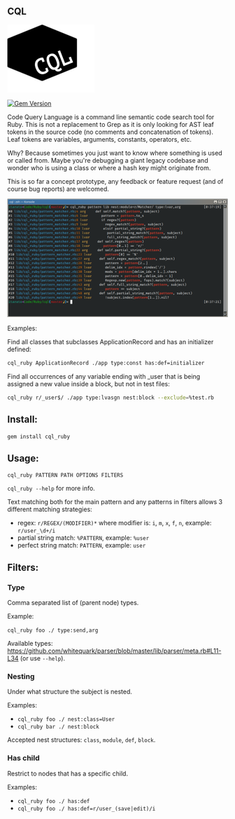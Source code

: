 CQL
---

![Logo](assets/cql_logo_small.png)

[![Gem Version](https://badge.fury.io/rb/cql_ruby.svg)](https://badge.fury.io/rb/cql_ruby)

Code Query Language is a command line semantic code search tool for Ruby. This is not a replacement to Grep as it is only looking for AST leaf tokens in the source code (no comments and concatenation of tokens). Leaf tokens are variables, arguments, constants, operators, etc.

Why? Because sometimes you just want to know where something is used or called from. Maybe you're debugging a giant legacy codebase and wonder who is using a class or where a hash key might originate from.

This is so far a concept prototype, any feedback or feature request (and of course bug reports) are welcomed.

![Screenshot](assets/screenshot.png)

Examples:

Find all classes that subclasses ApplicationRecord and has an initializer defined:

```bash
cql_ruby ApplicationRecord ./app type:const has:def=initializer
```

Find all occurrences of any variable ending with _user that is being assigned a new value inside a block, but not in test files:

```bash
cql_ruby r/_user$/ ./app type:lvasgn nest:block --exclude=%test.rb
```

## Install:

```bash
gem install cql_ruby
```

## Usage:

```
cql_ruby PATTERN PATH OPTIONS FILTERS
```

`cql_ruby --help` for more info.

Text matching both for the main pattern and any patterns in filters allows 3 different matching strategies:

- regex: `r/REGEX/(MODIFIER)*` where modifier is: `i`, `m`, `x`, `f`, `n`, example: `r/user_\d+/i` 
- partial string match: `%PATTERN`, example: `%user`
- perfect string match: `PATTERN`, example: `user`

## Filters:

### Type

Comma separated list of (parent node) types.

Example:

`cql_ruby foo ./ type:send,arg`

Available types: https://github.com/whitequark/parser/blob/master/lib/parser/meta.rb#L11-L34 (or use `--help`).
 
### Nesting

Under what structure the subject is nested.

Examples:

- `cql_ruby foo ./ nest:class=User`
- `cql_ruby bar ./ nest:block`

Accepted nest structures: `class`, `module`, `def`, `block`.

### Has child

Restrict to nodes that has a specific child.

Examples:

- `cql_ruby foo ./ has:def`
- `cql_ruby foo ./ has:def=r/user_(save|edit)/i`
